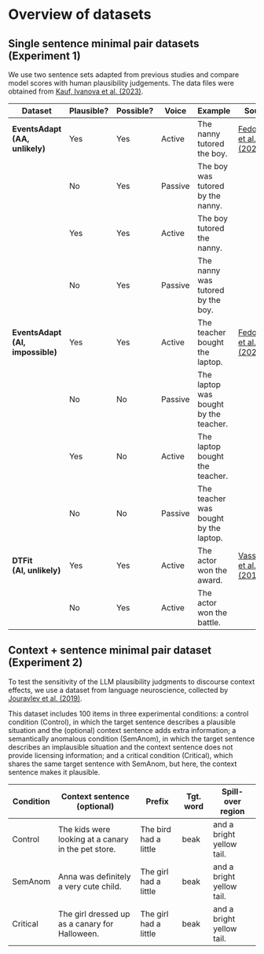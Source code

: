 # Overview of datasets

## Single sentence minimal pair datasets (Experiment 1)
We use two sentence sets adapted from previous studies and compare model scores with human plausibility judgements. The data files were obtained from [Kauf, Ivanova et al. (2023)](https://onlinelibrary.wiley.com/doi/epdf/10.1111/cogs.13386).

| Dataset        | Plausible? | Possible? | Voice  | Example                           | Source                |
|----------------|------------|-----------|--------|-----------------------------------|-----------------------|
| **EventsAdapt <br> (AA, unlikely)**   | Yes        | Yes       | Active | The nanny tutored the boy.        | [Fedorenko et al. (2020)](https://www.sciencedirect.com/science/article/abs/pii/S0010027720301670) |
|                | No         | Yes       | Passive| The boy was tutored by the nanny. |                       |
|                | Yes        | Yes       | Active | The boy tutored the nanny.        |                       |
|                | No         | Yes       | Passive| The nanny was tutored by the boy. |                       |
| **EventsAdapt <br> (AI, impossible)**   | Yes        | Yes       | Active | The teacher bought the laptop.    | [Fedorenko et al. (2020)](https://www.sciencedirect.com/science/article/abs/pii/S0010027720301670)|
|               | No        | No        | Passive| The laptop was bought by the teacher.|                     |
|                | Yes        | No        | Active | The laptop bought the teacher.    |                       |
|                | No         | No        | Passive| The teacher was bought by the laptop.|                     |
| **DTFit <br> (AI, unlikely)**           | Yes        | Yes       | Active | The actor won the award.          | [Vassallo et al. (2018)](http://lrec-conf.org/workshops/lrec2018/W9/pdf/5_W9.pdf)|
|                 | No         | Yes       | Active | The actor won the battle.         |                       |

## Context + sentence minimal pair dataset (Experiment 2)
To test the sensitivity of the LLM plausibility judgments to discourse context effects, we use a dataset from language neuroscience, collected by [Jouravlev et al. (2019)](https://evlab.mit.edu/assets/papers/Jouravlev_et_al_2018_PsychSci.pdf).

This dataset includes 100 items in three experimental conditions: a control condition (Control), in which the target sentence describes a plausible situation and the (optional) context sentence adds extra information; a semantically anomalous condition (SemAnom), in which the target sentence describes an implausible situation and the context sentence does not provide licensing information; and a critical condition (Critical), which shares the same target sentence with SemAnom, but here, the context sentence makes it plausible.

| Condition | Context sentence (optional)                         | Prefix                  | Tgt. word | Spill-over region           |
|-----------|-----------------------------------------------------|-------------------------|-----------|-----------------------------|
| Control   | The kids were looking at a canary in the pet store. | The bird had a little   | beak      | and a bright yellow tail.   |
| SemAnom   | Anna was definitely a very cute child.              | The girl had a little   | beak      | and a bright yellow tail.   |
| Critical  | The girl dressed up as a canary for Halloween.      | The girl had a little   | beak      | and a bright yellow tail.   |
